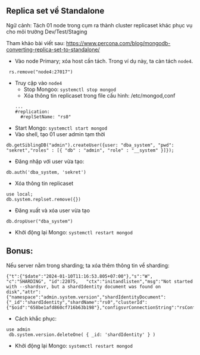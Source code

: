 ## Replica set về Standalone

Ngữ cảnh: Tách 01 node trong cụm ra thành cluster replicaset khác phục vụ cho môi trường Dev/Test/Staging

Tham khảo bài viết sau: https://www.percona.com/blog/mongodb-converting-replica-set-to-standalone/

- Vào node Primary; xóa host cần tách. Trong ví dụ này, ta càn tách `node4`.

```
 rs.remove("node4:27017")
```

- Truy cập vào `node4`
  - Stop Mongoo: `systemctl stop mongod`
  - Xóa thông tin replicaset trong file cấu hình: /etc/mongod,conf
  ```
  ...
  #replication:
    #replSetName: "rs0"
  ```
 - Start Mongo: `systemctl start mongod`
 - Vào shell, tạo 01 user admin tạm thời
 ```
 db.getSiblingDB("admin").createUser({user: "dba_system", "pwd": "sekret","roles" : [{ "db" : "admin", "role" : "__system" }]});
 ```
 - Đăng nhập với user vừa tạo:
 ```
 db.auth('dba_system, 'sekret')
 ```
 - Xóa thông tin replicaset
 ```
 use local;
 db.system.replset.remove({})
 ```
- Đăng xuất và xóa user vừa tạo
```
db.dropUser("dba_system")
```
- Khởi động lại Mongo:  `systemctl restart mongod`

## Bonus: 

Nếu server nằm trong sharding; ta xóa thêm thông tin về sharding:

```
{"t":{"$date":"2024-01-10T11:16:53.805+07:00"},"s":"W",  "c":"SHARDING", "id":22075,   "ctx":"initandlisten","msg":"Not started with --shardsvr, but a shardIdentity document was found on disk","attr":{"namespace":"admin.system.version","shardIdentityDocument":{"_id":"shardIdentity","shardName":"rs0","clusterId":{"$oid":"658be1afd860cf716b63b198"},"configsvrConnectionString":"rsConfigServer/10.10.10.1:27019,10.10.10.2:27019,10.10.10.3:27019"}}}
```

- Cách khắc phục:
  
```
use admin
 db.system.version.deleteOne( { _id: 'shardIdentity' } )
```

- Khởi động lại Mongo:  `systemctl restart mongod`
